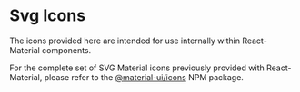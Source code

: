 # Svg Icons

The icons provided here are intended for use internally within React-Material components.

For the complete set of SVG Material icons previously provided with React-Material,
please refer to the [@material-ui/icons](https://www.npmjs.com/package/@material-ui/icons) NPM package.
